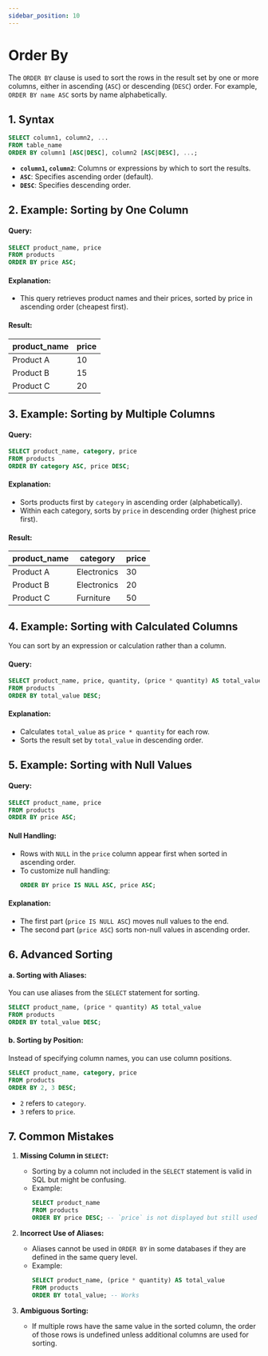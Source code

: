 ```yaml
---
sidebar_position: 10
---
```


# Order By

The `ORDER BY` clause is used to sort the rows in the result set by one or more columns, either in ascending (`ASC`) or descending (`DESC`) order. For example, `ORDER BY name ASC` sorts by name alphabetically.

## **1. Syntax**

```sql
SELECT column1, column2, ...
FROM table_name
ORDER BY column1 [ASC|DESC], column2 [ASC|DESC], ...;
```

- **`column1`, `column2`**: Columns or expressions by which to sort the results.  
- **`ASC`**: Specifies ascending order (default).  
- **`DESC`**: Specifies descending order.

## **2. Example: Sorting by One Column**

#### Query:
```sql
SELECT product_name, price
FROM products
ORDER BY price ASC;
```

#### Explanation:
- This query retrieves product names and their prices, sorted by price in ascending order (cheapest first).

#### Result:

| product_name  | price |
|---------------|-------|
| Product A     | 10    |
| Product B     | 15    |
| Product C     | 20    |

## **3. Example: Sorting by Multiple Columns**

#### Query:
```sql
SELECT product_name, category, price
FROM products
ORDER BY category ASC, price DESC;
```

#### Explanation:
- Sorts products first by `category` in ascending order (alphabetically).
- Within each category, sorts by `price` in descending order (highest price first).

#### Result:

| product_name  | category  | price |
|---------------|-----------|-------|
| Product A     | Electronics | 30    |
| Product B     | Electronics | 20    |
| Product C     | Furniture   | 50    |


## **4. Example: Sorting with Calculated Columns**

You can sort by an expression or calculation rather than a column.

#### Query:
```sql
SELECT product_name, price, quantity, (price * quantity) AS total_value
FROM products
ORDER BY total_value DESC;
```

#### Explanation:
- Calculates `total_value` as `price * quantity` for each row.
- Sorts the result set by `total_value` in descending order.

## **5. Example: Sorting with Null Values**

#### Query:
```sql
SELECT product_name, price
FROM products
ORDER BY price ASC;
```

#### Null Handling:
- Rows with `NULL` in the `price` column appear first when sorted in ascending order.
- To customize null handling:
  ```sql
  ORDER BY price IS NULL ASC, price ASC;
  ```

#### Explanation:
- The first part (`price IS NULL ASC`) moves null values to the end.
- The second part (`price ASC`) sorts non-null values in ascending order.

## **6. Advanced Sorting**

#### a. Sorting with Aliases:
You can use aliases from the `SELECT` statement for sorting.

```sql
SELECT product_name, (price * quantity) AS total_value
FROM products
ORDER BY total_value DESC;
```

#### b. Sorting by Position:
Instead of specifying column names, you can use column positions.

```sql
SELECT product_name, category, price
FROM products
ORDER BY 2, 3 DESC;
```

- `2` refers to `category`.
- `3` refers to `price`.

## **7. Common Mistakes**

1. **Missing Column in `SELECT`:**
   - Sorting by a column not included in the `SELECT` statement is valid in SQL but might be confusing.
   - Example:
     ```sql
     SELECT product_name
     FROM products
     ORDER BY price DESC; -- `price` is not displayed but still used for sorting
     ```

2. **Incorrect Use of Aliases:**
   - Aliases cannot be used in `ORDER BY` in some databases if they are defined in the same query level.  
   - Example:
     ```sql
     SELECT product_name, (price * quantity) AS total_value
     FROM products
     ORDER BY total_value; -- Works
     ```

3. **Ambiguous Sorting:**
   - If multiple rows have the same value in the sorted column, the order of those rows is undefined unless additional columns are used for sorting.